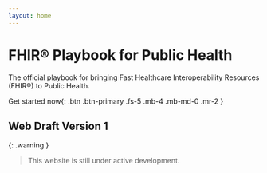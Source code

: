 ```yaml
---
layout: home
---
```


# FHIR&reg; Playbook for Public Health

The official playbook for bringing Fast Healthcare Interoperability Resources (FHIR&reg;) to Public Health.

Get started now{: .btn .btn-primary .fs-5 .mb-4 .mb-md-0 .mr-2 }


## Web Draft Version 1

{: .warning }
> This website is still under active development.

<!-- end block comment -->
